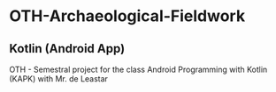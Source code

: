 # OTH-Archaeological-Fieldwork
## Kotlin (Android App)
OTH - Semestral project for the class Android Programming with Kotlin (KAPK) with Mr. de Leastar
